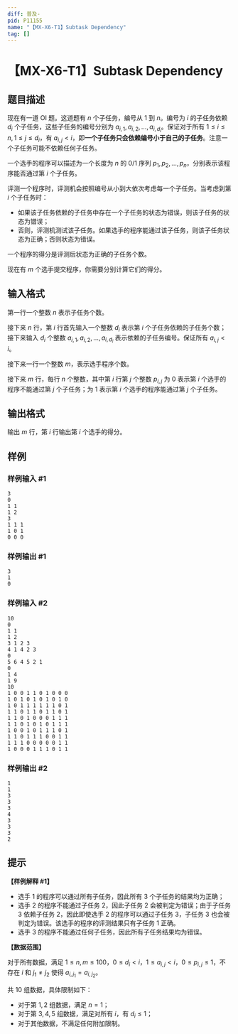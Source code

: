 ```yaml
---
diff: 普及-
pid: P11155
name: "【MX-X6-T1】Subtask Dependency"
tag: []
---
```

# 【MX-X6-T1】Subtask Dependency
## 题目描述

现在有一道 OI 题。这道题有 $n$ 个子任务，编号从 $1$ 到 $n$。编号为 $i$ 的子任务依赖 $d_i$ 个子任务，这些子任务的编号分别为 $a_{i,1},a_{i,2},\dots,a_{i,d_i}$。保证对于所有 $1\leq i\leq n,1\leq j\leq d_i$，有 $a_{i,j}<i$，即**一个子任务只会依赖编号小于自己的子任务**。注意一个子任务可能不依赖任何子任务。

一个选手的程序可以描述为一个长度为 $n$ 的 $0/1$ 序列 $p_1,p_2,\dots,p_n$，分别表示该程序能否通过第 $i$ 个子任务。

评测一个程序时，评测机会按照编号从小到大依次考虑每一个子任务。当考虑到第 $i$ 个子任务时：

- 如果该子任务依赖的子任务中存在一个子任务的状态为错误，则该子任务的状态为错误；
- 否则，评测机测试该子任务。如果选手的程序能通过该子任务，则该子任务状态为正确；否则状态为错误。

一个程序的得分是评测后状态为正确的子任务个数。

现在有 $m$ 个选手提交程序，你需要分别计算它们的得分。
## 输入格式

第一行一个整数 $n$ 表示子任务个数。

接下来 $n$ 行，第 $i$ 行首先输入一个整数 $d_i$ 表示第 $i$ 个子任务依赖的子任务个数；接下来输入 $d_i$ 个整数 $a_{i,1},a_{i,2},\dots,a_{i,d_i}$ 表示依赖的子任务编号。保证所有 $a_{i,j}<i$。

接下来一行一个整数 $m$，表示选手程序个数。

接下来 $m$ 行，每行 $n$ 个整数，其中第 $i$ 行第 $j$ 个整数 $p_{i,j}$ 为 $0$ 表示第 $i$ 个选手的程序不能通过第 $j$ 个子任务；为 $1$ 表示第 $i$ 个选手的程序能通过第 $j$ 个子任务。
## 输出格式

输出 $m$ 行，第 $i$ 行输出第 $i$ 个选手的得分。
## 样例

### 样例输入 #1
```
3
0
1 1
1 2
3
1 1 1
1 0 1
0 0 0

```
### 样例输出 #1
```
3
1
0
```
### 样例输入 #2
```
10
0
1 1
1 2
3 1 2 3
4 1 4 2 3
0
5 6 4 5 2 1
0
1 4
1 9
10
1 0 0 1 1 0 1 0 0 0
1 0 1 0 1 0 1 0 1 0
1 0 1 1 1 1 1 1 0 1
1 1 0 1 1 0 1 1 0 1
1 1 0 1 0 0 0 1 1 1
1 1 0 1 0 1 0 1 1 1
1 0 0 1 0 1 1 1 0 1
1 1 0 1 1 1 0 0 1 1
1 1 1 0 0 0 0 0 1 1
1 0 0 0 1 1 1 0 1 1
```
### 样例输出 #2
```
1
1
3
3
3
4
3
3
3
2
```
## 提示

**【样例解释 #1】**

- 选手 1 的程序可以通过所有子任务，因此所有 $3$ 个子任务的结果均为正确；
- 选手 2 的程序不能通过子任务 2，因此子任务 2 会被判定为错误；由于子任务 3 依赖子任务 2，因此即使选手 2 的程序可以通过子任务 3，子任务 3 也会被判定为错误。该选手的程序的评测结果只有子任务 1 正确。
- 选手 3 的程序不能通过任何子任务，因此所有子任务结果均为错误。

**【数据范围】**

对于所有数据，满足 $1\leq n,m\leq 100$，$0\leq d_i<i$，$1\leq a_{i,j}<i$，$0\leq p_{i,j}\leq 1$，不存在 $i$ 和 $j_1\neq j_2$ 使得 $a_{i,j_1}=a_{i,j_2}$。

共 $10$ 组数据，具体限制如下：

- 对于第 $1,2$ 组数据，满足 $n=1$；
- 对于第 $3,4,5$ 组数据，满足对所有 $i$，有 $d_i\leq 1$；
- 对于其他数据，不满足任何附加限制。
